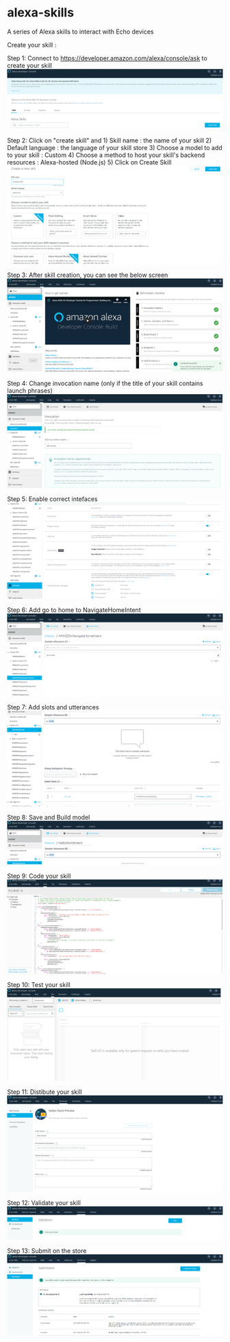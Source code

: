 # alexa-skills
A series of Alexa skills to interact with Echo devices

Create your skill :

Step 1: Connect to https://developer.amazon.com/alexa/console/ask to create your skill 
![Alt Text](/img/1.png)

Step 2: Click on "create skill" and 
        1) Skill name : the name of your skill
        2) Default language : the language of your skill store
        3) Choose a model to add to your skill : Custom
        4) Choose a method to host your skill's backend resources : Alexa-hosted (Node.js)
        5) Click on Create Skill
![Alt Text](/img/2.png)

Step 3: After skill creation, you can see the below screen
![Alt Text](/img/3.png)


Step 4: Change invocation name (only if the title of your skill contains launch phrases)
![Alt Text](/img/4.png)

Step 5: Enable correct intefaces
![Alt Text](/img/5.png)

Step 6: Add go to home to NavigateHomeIntent
![Alt Text](/img/6.png)

Step 7: Add slots and utterances
![Alt Text](/img/7.png)

Step 8: Save and Build model
![Alt Text](/img/8.png)

Step 9: Code your skill
![Alt Text](/img/9.png)

Step 10: Test your skill
![Alt Text](/img/10.png)

Step 11: Distibute your skill
![Alt Text](/img/11.png)

Step 12: Validate your skill
![Alt Text](/img/12.png)

Step 13: Submit on the store
![Alt Text](/img/13.png)
